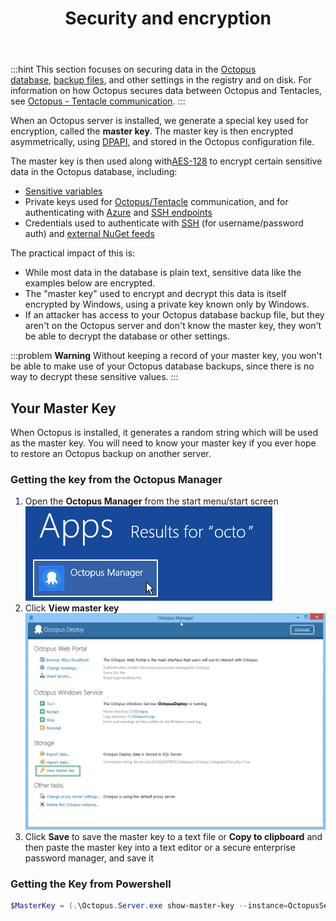 ﻿---
title: Security and encryption
position: 1
---


:::hint
This section focuses on securing data in the [Octopus database](/docs/home/administration/octopus-database.md), [backup files](/docs/home/administration/backup-and-restore.md), and other settings in the registry and on disk. For information on how Octopus secures data between Octopus and Tentacles, see [Octopus - Tentacle communication](/docs/home/reference/octopus---tentacle-communication.md).
:::


When an Octopus server is installed, we generate a special key used for encryption, called the **master key**. The master key is then encrypted asymmetrically, using [DPAPI](http://msdn.microsoft.com/en-us/library/ms995355.aspx), and stored in the Octopus configuration file.


The master key is then used along with[AES-128](http://en.wikipedia.org/wiki/Advanced_Encryption_Standard) to encrypt certain sensitive data in the Octopus database, including:

- [Sensitive variables](/docs/home/deploying-applications/variables/sensitive-variables.md)
- Private keys used for [Octopus/Tentacle](/docs/home/reference/octopus---tentacle-communication.md) communication, and for authenticating with [Azure](/docs/home/key-concepts/environments/accounts/azure-subscription-account.md) and [SSH endpoints](/docs/home/deployment-targets/ssh-targets/configuring-ssh-connection.md)
- Credentials used to authenticate with [SSH](/docs/home/key-concepts/environments/accounts/username-and-password.md) (for username/password auth) and [external NuGet feeds](/docs/home/packaging-applications/package-repositories.md)



The practical impact of this is:

- While most data in the database is plain text, sensitive data like the examples below are encrypted.
- The "master key" used to encrypt and decrypt this data is itself encrypted by Windows, using a private key known only by Windows.
- If an attacker has access to your Octopus database backup file, but they aren't on the Octopus server and don't know the master key, they won't be able to decrypt the database or other settings.





:::problem
**Warning**
Without keeping a record of your master key, you won't be able to make use of your Octopus database backups, since there is no way to decrypt these sensitive values.
:::

## Your Master Key


When Octopus is installed, it generates a random string which will be used as the master key. You will need to know your master key if you ever hope to restore an Octopus backup on another server.

### Getting the key from the Octopus Manager

1. Open the **Octopus Manager** from the start menu/start screen
![](/docs/images/3048071/3277610.png)
2. Click **View master key**
**![](/docs/images/3048071/3277606.png)**
3. Click **Save** to save the master key to a text file or **Copy to clipboard** and then paste the master key into a text editor or a secure enterprise password manager, and save it


### Getting the Key from Powershell

```powershell
$MasterKey = (.\Octopus.Server.exe show-master-key --instance=OctopusServer)[-1]
```
